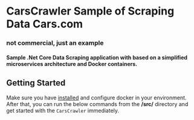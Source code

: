 # CarsCrawler Sample of Scraping Data Cars.com 
### not commercial, just an example

#### Sample .Net Core Data Scraping application with based on a simplified microservices architecture and Docker containers.

## Getting Started

Make sure you have [installed](https://docs.docker.com/docker-for-windows/install/) and configure docker in your environment. After that, you can run the below commands from the **/src/** directory and get started with the `CarsCrawler` immediately.
